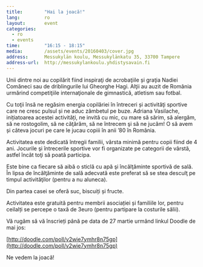 ```yaml
---
title:        "Hai la joacă!"
lang:         ro
layout:       event
categories:
  - ro
  - events
time:         "16:15 - 18:15"
media:        /assets/events/20160403/cover.jpg
address:      Messukylän koulu, Messukylänkatu 35, 33700 Tampere
address-url:  http://messukylankoulu.yhdistysavain.fi
---
```

 
Unii dintre noi au copilărit fiind inspiraţi de acrobaţiile și graţia Nadiei Comăneci sau de driblingurile lui Gheorghe Hagi. Alţii au auzit de România urmărind competiţiile internaţionale de gimnastică, atletism sau fotbal.

Cu toţii însă ne regăsim energia copilăriei în întreceri și activităţi sportive care ne cresc pulsul și ne aduc zâmbetul pe buze. Adriana Vasilache, inițiatoarea acestei activități, ne invită cu mic, cu mare să sărim, să alergăm, să ne rostogolim, să ne căţărăm, să ne întrecem şi să ne jucăm! O să avem și câteva jocuri pe care le jucau copiii în anii ’80 în România.
 
Activitatea este dedicată întregii familii, vârsta minimă pentru copii fiind de 4 ani. Jocurile şi întrecerile sportive vor fi organizate pe categorii de vârstă, astfel încât toţi să poată participa.

Este bine ca fiecare să aibă o sticlă cu apă şi încălţăminte sportivă de sală. În lipsa de încălţăminte de sală adecvată este preferat să se stea desculţ pe timpul activităţilor (pentru a nu aluneca).

Din partea casei se oferă suc, biscuiți și fructe. 
 
Activitatea este gratuită pentru membrii asociației și familiile lor, pentru ceilalți se percepe o taxă de 3euro (pentru partipare la costurile sălii).
 
Vă rugăm să vă înscrieți până pe data de 27 martie urmând linkul Doodle de mai jos:

[http://doodle.com/poll/v2wie7ymhr8n75gp](http://doodle.com/poll/v2wie7ymhr8n75gp)
 
Ne vedem la joacă!